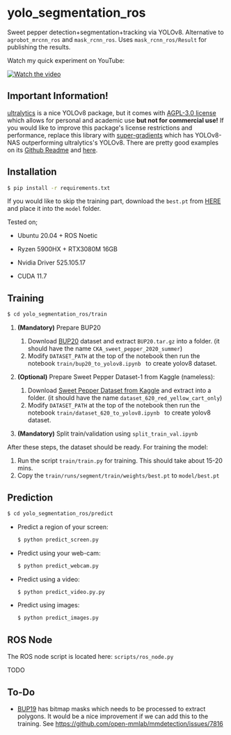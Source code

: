 # yolo_segmentation_ros

Sweet pepper detection+segmentation+tracking via YOLOv8. Alternative to `agrobot_mrcnn_ros` and `mask_rcnn_ros`. Uses `mask_rcnn_ros/Result` for publishing the results.

Watch my quick experiment on YouTube:

[![Watch the video](https://img.youtube.com/vi/-oo29vo7gBQ/maxresdefault.jpg)](https://youtu.be/-oo29vo7gBQ)

## Important Information!

[ultralytics](https://github.com/ultralytics/ultralytics) is a nice YOLOv8 package, but it comes with [AGPL-3.0 license](https://github.com/ultralytics/ultralytics/blob/main/LICENSE) which allows for personal and academic use **but not for commercial use!** If you would like to improve this package's license restrictions and performance, replace this library with [super-gradients](https://github.com/Deci-AI/super-gradients) which has YOLOv8-NAS outperforming ultralytics's YOLOv8. There are pretty good examples on its [Github Readme](https://github.com/Deci-AI/super-gradients) and [here](https://www.kaggle.com/general/406701).

## Installation

```bash
$ pip install -r requirements.txt
```

If you would like to skip the training part, download the `best.pt` from [HERE](https://drive.google.com/drive/folders/1aZ4MpL7zXARpdr7hky6iucenSEoaDH9W?usp=sharing) and place it into the `model` folder.

Tested on;

- Ubuntu 20.04 + ROS Noetic
- Ryzen 5900HX + RTX3080M 16GB

- Nvidia Driver 525.105.17
- CUDA 11.7

## Training

 ```bash
 $ cd yolo_segmentation_ros/train
 ```

1. **(Mandatory)** Prepare BUP20
   1. Download [BUP20](http://agrobotics.uni-bonn.de/sweet_pepper_dataset/) dataset and extract `BUP20.tar.gz` into a folder. (it should have the name `CKA_sweet_pepper_2020_summer`)
   2. Modify `DATASET_PATH` at the top of the notebook then run the notebook `train/bup20_to_yolov8.ipynb ` to create yolov8 dataset. 

2. **(Optional)** Prepare Sweet Pepper Dataset-1 from Kaggle (nameless):
   1. Download [Sweet Pepper Dataset from Kaggle](https://www.kaggle.com/datasets/lemontyc/sweet-pepper?resource=download) and extract into a folder. (it should have the name `dataset_620_red_yellow_cart_only`)
   2. Modify `DATASET_PATH` at the top of the notebook then run the notebook `train/dataset_620_to_yolov8.ipynb ` to create yolov8 dataset.

3. **(Mandatory)** Split train/validation using `split_train_val.ipynb`

After these steps, the dataset should be ready. For training the model:

1. Run the script `train/train.py` for training. This should take about 15-20 mins.
2. Copy the `train/runs/segment/train/weights/best.pt` to `model/best.pt`

## Prediction

```bash
$ cd yolo_segmentation_ros/predict
```

- Predict a region of your screen:

  ```bash
  $ python predict_screen.py
  ```

- Predict using your web-cam:

  ```bash
  $ python predict_webcam.py
  ```

- Predict using a video:

  ```bash
  $ python predict_video.py.py
  ```

- Predict using images:

  ```bash
  $ python predict_images.py
  ```


## ROS Node

The ROS node script is located here: `scripts/ros_node.py`

TODO



## To-Do

- [BUP19](http://agrobotics.uni-bonn.de/sweet_pepper_dataset/) has bitmap masks which needs to be processed to extract polygons. It would be a nice improvement if we can add this to the training. See https://github.com/open-mmlab/mmdetection/issues/7816

